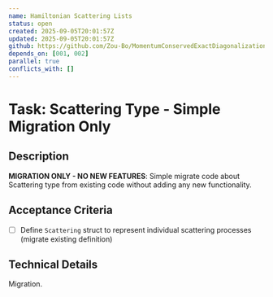```yaml
---
name: Hamiltonian Scattering Lists
status: open
created: 2025-09-05T20:01:57Z
updated: 2025-09-05T20:01:57Z
github: https://github.com/Zou-Bo/MomentumConservedExactDiagonalization.jl/issues/5
depends_on: [001, 002]
parallel: true
conflicts_with: []
---
```


# Task: Scattering Type - Simple Migration Only

## Description
**MIGRATION ONLY - NO NEW FEATURES**: Simple migrate code about Scattering type from existing code without adding any new functionality.

## Acceptance Criteria
- [ ] Define `Scattering` struct to represent individual scattering processes (migrate existing definition)

## Technical Details

Migration.
